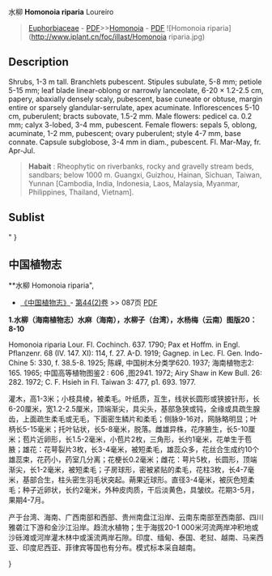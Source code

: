 水柳  **Homonoia riparia** Loureiro

> [Euphorbiaceae](http://www.iplant.cn/info/Euphorbiaceae?t=foc) - [PDF](http://www.iplant.cn/foc/pdf/Euphorbiaceae.pdf)>>[Homonoia](http://www.iplant.cn/info/Homonoia?t=foc) - [PDF](http://www.iplant.cn/foc/pdf/Homonoia.pdf)
![Homonoia riparia](http://www.iplant.cn/foc/illast/Homonoia riparia.jpg)

## Description

Shrubs, 1-3 m tall. Branchlets pubescent. Stipules subulate, 5-8 mm; petiole 5-15 mm; leaf blade linear-oblong or narrowly lanceolate, 6-20 × 1.2-2.5 cm, papery, abaxially densely scaly, pubescent, base cuneate or obtuse, margin entire or sparsely glandular-serrulate, apex acuminate. Inflorescences 5-10 cm, puberulent; bracts subovate, 1.5-2 mm. Male flowers: pedicel ca. 0.2 mm; calyx 3-lobed, 3-4 mm, pubescent. Female flowers: sepals 5, oblong, acuminate, 1-2 mm, pubescent; ovary puberulent; style 4-7 mm, base connate. Capsule subglobose, 3-4 mm in diam., pubescent. Fl. Mar-May, fr. Apr-Jul.

> **Habait** : 
> Rheophytic on riverbanks, rocky and gravelly stream beds, sandbars; below 1000 m. Guangxi, Guizhou, Hainan, Sichuan, Taiwan, Yunnan [Cambodia, India, Indonesia, Laos, Malaysia, Myanmar, Philippines, Thailand, Vietnam].

## Sublist
"
}
## 中国植物志

**水柳 Homonoia riparia",

* [《中国植物志》](http://www.iplant.cn/frps)- [第44(2)卷](http://www.iplant.cn/frps/vol/44(2)) >> 087页 [PDF](http://www.iplant.cn/frps/pdf/44(2)/087.PDF)

**1.水柳（海南植物志）水麻（海南），水柳子（台湾），水杨梅（云南）图版20：8-10**

Homonoia riparia Lour. Fl. Cochinch. 637. 1790; Pax et Hoffm. in Engl. Pflanzenr. 68 (IV. 147. XI): 114, f. 27. A-D. 1919; Gagnep. in Lec. Fl. Gen. Indo-Chine 5: 330, f. 38.5-8. 1925; 陈嵘, 中国树木分类学620. 1937; 海南植物志2: 165. 1965; 中国高等植物图鉴2 : 606 ,图2941. 1972; Airy Shaw in Kew Bull. 26: 282. 1972; C. F. Hsieh in Fl. Taiwan 3: 477, p1. 693. 1977.

灌木，高1-3米；小枝具棱，被柔毛。叶纸质，互生，线状长圆形或狭披针形，长6-20厘米，宽1.2-2.5厘米，顶端渐尖，具尖头，基部急狭或钝，全缘或具疏生腺齿，上面疏生柔毛或无毛，下面密生鳞片和柔毛；侧脉9-16对，网脉略明显；叶柄长5-15毫米；托叶钻状，长5-8毫米，脱落。雌雄异株，花序腋生，长5-10厘米；苞片近卵形，长1.5-2毫米，小苞片2枚，三角形，长约1毫米，花单生于苞腋；雄花：花萼裂片3枚，长3-4毫米，被短柔毛，雄蕊众多，花丝合生成约10个雄蕊束，花药小，药室几分离；花梗长0.2毫米；雌花：萼片5枚，长圆形，顶端渐尖，长1-2毫米，被短柔毛；子房球形，密被紧贴的柔毛，花柱3枚，长4-7毫米，基部合生，柱头密生羽毛状突起。蒴果近球形。直径3-4毫米，被灰色短柔毛；种子近卵状，长约2毫米，外种皮肉质，干后淡黄色，具皱纹。花期3-5月，果期4-7月。

产于台湾、海南、广西南部和西部、贵州南盘江沿岸、云南东南部至西南部、四川雅砻江下游和金沙江沿岸。趋流水植物；生于海拔20-1 000米河流两岸冲积地或沙砾滩或河岸灌木林中或溪流两岸石隙。印度、缅甸、泰国、老挝、越南、马来西亚、印度尼西亚、菲律宾等国也有分布。模式标本采自越南。

}